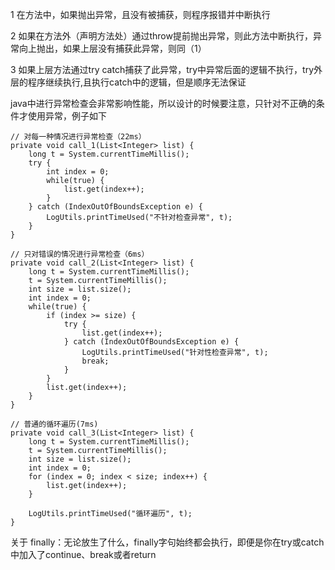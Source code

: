 1 在方法中，如果抛出异常，且没有被捕获，则程序报错并中断执行

2 如果在方法外（声明方法处）通过throw提前抛出异常，则此方法中断执行，异常向上抛出，如果上层没有捕获此异常，则同（1）

3 如果上层方法通过try catch捕获了此异常，try中异常后面的逻辑不执行，try外层的程序继续执行,且执行catch中的逻辑，但是顺序无法保证                     


java中进行异常检查会非常影响性能，所以设计的时候要注意，只针对不正确的条件才使用异常，例子如下

```
// 对每一种情况进行异常检查（22ms）
private void call_1(List<Integer> list) {  
    long t = System.currentTimeMillis();  
    try {  
        int index = 0;  
        while(true) {  
            list.get(index++);  
        }   
    } catch (IndexOutOfBoundsException e) {  
        LogUtils.printTimeUsed("不针对检查异常", t);  
    }  
}

// 只对错误的情况进行异常检查（6ms）
private void call_2(List<Integer> list) {  
    long t = System.currentTimeMillis();  
    t = System.currentTimeMillis();  
    int size = list.size();  
    int index = 0;  
    while(true) {  
        if (index >= size) {  
            try {  
                list.get(index++);  
            } catch (IndexOutOfBoundsException e) {  
                LogUtils.printTimeUsed("针对性检查异常", t);  
                break;  
            }  
        }  
        list.get(index++);  
    }  
}  

// 普通的循环遍历(7ms)
private void call_3(List<Integer> list) {  
    long t = System.currentTimeMillis();  
    t = System.currentTimeMillis();  
    int size = list.size();  
    int index = 0;  
    for (index = 0; index < size; index++) {  
        list.get(index++);  
    }  

    LogUtils.printTimeUsed("循环遍历", t);  
}  

```

关于 finally：无论放生了什么，finally字句始终都会执行，即便是你在try或catch中加入了continue、break或者return

